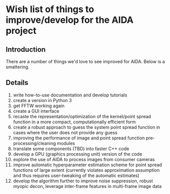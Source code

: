 # Wish list of things to improve/develop for the AIDA project #

## Introduction ##

There are a number of things we'd love to see improved for AIDA.  Below is a smattering.

## Details ##

  1. write how-to-use documentation and develop tutorials
  1. create a version in Python 3
  1. get FFTW working again
  1. create a GUI interface
  1. recaste the representation/optimization of the kernel/point spread function in a more compact, computationally efficient form
  1. create a robust approach to guess the system point spread function in cases where the user does not provide any guess
  1. improving the performance of image and point spread function pre-processing/cleaning modules
  1. translate some components (TBD) into faster C++ code
  1. develop a GPU (graphics processing unit) version of the code
  1. explore the use of AIDA to process images from consumer cameras
  1. improve automatic hyperparameter estimation scheme for point spread functions of large extent (currently violates approximation assumption and thus requires user-tweaking of the automatic estimates)
  1. develop the algorithm further to improve noise suppression, robust myopic decon, leverage inter-frame features in multi-frame image data